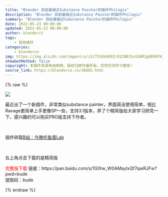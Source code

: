 ```yaml
---
title: "Blender 目前最接近Substance Painter的插件Philogix"
description: "Blender 目前最接近Substance Painter的插件Philogix"
summary: "Blender 目前最接近Substance Painter的插件Philogix"
date: 2022-05-23 00:00:00
updated: 2022-05-23 00:00:00
author: blenderit
tags: 
    - 其他插件
categories:
    - blenderco
img: https://img.alicdn.com/imgextra/i3/751044092/O1CN01SvSSAM1g6BSRfHjdU_!!751044092.png?t=1653577741000
showGetMethod: false
copyright: 本插件资源来自网络，版权归原作者所有，仅供交流学习使用！
source_link: https://blenderco.cn/36865.html
---
```


{% raw %}
<p><img class="aligncenter" src="https://img.alicdn.com/imgextra/i3/751044092/O1CN01SvSSAM1g6BSRfHjdU_!!751044092.png?t=1653577741000"></p><p>最近出了一个新插件，非常类似substance painter，界面简洁使用简单，相比Ravage更简单上手更像SP一些，支持3.1版本，弄了个精简版给大家学习研究一下，感兴趣的可以购买PRO版支持下作者。</p><p> </p><p>插件转载<a class="username" href="https://space.bilibili.com/175009884" target="_blank" rel="noopener">B站：今晚吃鱼蛋Lab</a></p><p> </p><p>右上角点击下载的是精简版</p><p><span style="color: #ff0000;">完整版下载</span> 链接：https://pan.baidu.com/s/1GIXw_W0AMaylxQf7qwRJFw?pwd=bude<br>
提取码：bude</p>
<div style="display: none">blenderco</div>
{% endraw %}